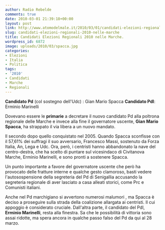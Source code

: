 ```yaml
---
author: Radio Rebelde
comments: true
date: 2010-03-01 21:39:18+00:00
layout: post
link: http://www.atomodelmale.it/2010/03/01/candidati-elezioni-regionali-2010-nelle-marche/
slug: candidati-elezioni-regionali-2010-nelle-marche
title: Candidati Elezioni Regionali 2010 nelle Marche.
wordpress_id: 6872
image: uploads/2010/03/spacca.jpg
categories:
- Elezioni
- Italia
- Politica
tags:
- '2010'
- Candidati
- Marche
- Regionali
---
```


**Candidato Pd** (col sostegno dell'Udc) : Gian Mario Spacca
**Candidato Pdl**: Erminio Marinelli

Dovevano essere le **primarie** a decretare il nuovo candidato Pd alla poltrona regionale delle Marche e invece alla fine il governatore uscente, **Gian Mario Spacca**, ha strappato il via libera a un nuovo mandato.

Il secondo dopo quello conquistato nel 2005. Quando Spacca sconfisse con il 57,61% dei suffragi il suo avversario, Francesco Massi, sostenuto da Forza Italia, An, Lega e Udc.
Ora, però, i centristi hanno abbandonato la nave del centro-destra, che ha scelto di puntare sul vicesindaco di Civitanova Marche, Erminio Marinelli, e sono pronti a sostenere Spacca.

Un punto importante a favore del governatore uscente che però ha provocato delle fratture interne e qualche gesto clamoroso, basti vedere l'autosospensione della segreteria del Pd di Senigallia accusando la segreteria regionale di aver lasciato a casa alleati storici, come Prc e Comunisti italiani.

Anche nel Pd marchigiano si avvertono numerosi malumori , ma Spacca è deciso a proseguire sulla strada della coalizione allargata ai centristi. Il cui appoggio è considerato cruciale. Dall'altra parte, il candidato del Pdl, **Erminio Marinelli**, resta alla finestra. Sa che le possibilità di vittoria sono assai ridotte, ma spera ancora in qualche passo falso del Pd da qui al 28 marzo.
